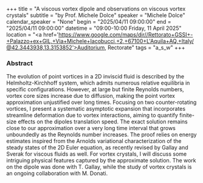 +++
title = "A viscous vortex dipole and observations on viscous vortex crystals"
subtitle = "by Prof. Michele Dolce"
speaker = "Michele Dolce"
calendar_speaker = "None"
begin = "2025/04/11  09:00:00"
end = "2025/04/11  09:00:00"
datetime = "09:00-10:00 Friday, 11 April 2025"
location = "<a href='https://www.google.com/maps/dir//Rettorato+GSSI+-+Palazzo+ex+GIL,+Via+Michele+Iacobucci,+2,+67100+L'Aquila+AQ,+Italy/@42.3443938,13.3153852'>Auditorium, Rectorate</a>"
tags = "a_s_w"
+++

### Abstract
The evolution of point vortices in a 2D inviscid fluid is described by the Helmholtz-Kirchhoff system, which admits numerous relative equilibria in specific configurations. However, at large but finite Reynolds numbers, vortex core sizes increase due to diffusion, making the point vortex approximation unjustified over long times. Focusing on two counter-rotating vortices, I present a systematic asymptotic expansion that incorporates streamline deformation due to vortex interactions, aiming to quantify finite-size effects on the dipoles translation speed. The exact solution remains close to our approximation over a very long time interval that grows unboundedly as the Reynolds number increases. The proof relies on energy estimates inspired from the Arnolds variational characterization of the steady states of the 2D Euler equation, as recently revised by Gallay
and Sverak for viscous fluids as well. For vortex crystals, I will discuss some intriguing physical features captured by the approximate solution. The work on the dipole was done
with T. Gallay, while the study of vortex crystals is an ongoing collaboration with M. Donati.
